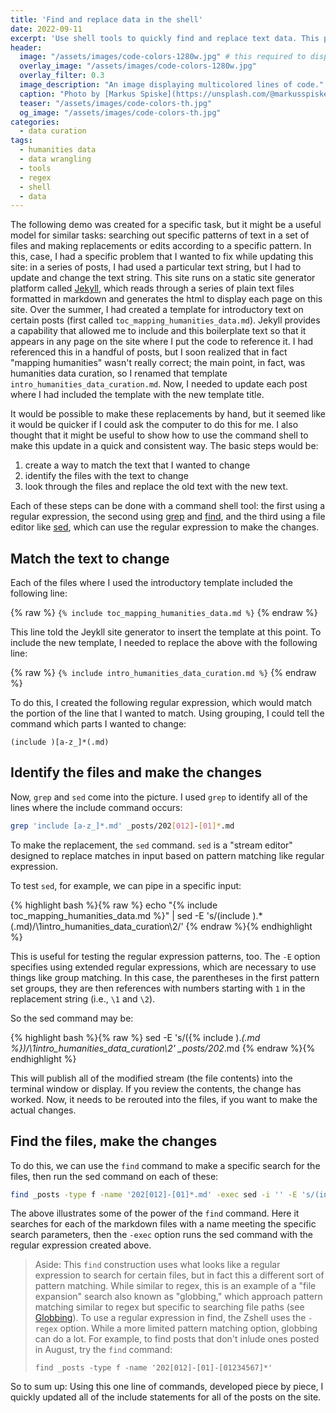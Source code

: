 ```yaml
---
title: 'Find and replace data in the shell'
date: 2022-09-11
excerpt: 'Use shell tools to quickly find and replace text data. This post demonstrates regular expressions with find, grep, and sed command line tools.'
header:
  image: "/assets/images/code-colors-1280w.jpg" # this required to display custom twitter card image for the post, but does it override the hero image (overlay_image)?
  overlay_image: "/assets/images/code-colors-1280w.jpg"
  overlay_filter: 0.3
  image_description: "An image displaying multicolored lines of code."
  caption: "Photo by [Markus Spiske](https://unsplash.com/@markusspiske) on [Unsplash](https://unsplash.com/s/photos/code)"
  teaser: "/assets/images/code-colors-th.jpg"
  og_image: "/assets/images/code-colors-th.jpg"
categories: 
  - data curation
tags:
  - humanities data
  - data wrangling
  - tools
  - regex
  - shell
  - data
---
```


The following demo was created for a specific task, but it might be a useful model for similar tasks: searching out specific patterns of text in a set of files and making replacements or edits according to a specific pattern. In this, case, I had a specific problem that I wanted to fix while updating this site: in a series of posts, I had used a particular text string, but I had to update and change the text string. This site runs on a static site generator platform called [Jekyll](http://jekyllrb.com), which reads through a series of plain text files formatted in markdown and generates the html to display each page on this site. Over the summer, I had created a template for introductory text on certain posts (first called `toc_mapping_humanities_data.md`). Jekyll provides a capability that allowed me to include and this boilerplate text so that it appears in any page on the site where I put the code to reference it. I had referenced this in a handful of posts, but I soon realized that in fact "mapping humanities" wasn't really correct; the main point, in fact, was humanities data curation, so I renamed that template `intro_humanities_data_curation.md`. Now, I needed to update each post where I had included the template with the new template title.

It would be possible to make these replacements by hand, but it seemed like it would be quicker if I could ask the computer to do this for me. I also thought that it might be useful to show how to use the command shell to make this update in a quick and consistent way. The basic steps would be:

1. create a way to match the text that I wanted to change
1. identify the files with the text to change
1. look through the files and replace the old text with the new text.

Each of these steps can be done with a command shell tool: the first using a regular expression, the second using [grep](https://www.gnu.org/software/grep/manual/grep.html) and [find](https://linux.die.net/man/1/find), and the third using a file editor like [sed](https://www.gnu.org/software/sed/manual/sed.html), which can use the regular expression to make the changes.

## Match the text to change

Each of the files where I used the introductory template included the following line:

{% raw %}
`{% include toc_mapping_humanities_data.md %}`
{% endraw %}

This line told the Jeykll site generator  to insert the template at this point. To include the new template, I needed to replace the above with the following line:

{% raw %}
`{% include intro_humanities_data_curation.md %}`
{% endraw %}

To do this, I created the following regular expression, which would match the portion of the line that I wanted to match. Using grouping, I could tell the command which parts I wanted to change:

```regex
(include )[a-z_]*(.md)
```

## Identify the files and make the changes

Now, `grep` and `sed` come into the picture. I used `grep` to identify all of the lines where the include command occurs:

```bash
grep 'include [a-z_]*.md' _posts/202[012]-[01]*.md
```

To make the replacement, the `sed` command. `sed` is a "stream editor" designed to replace matches in input based on pattern matching like regular expression.

To test `sed`, for example, we can pipe in a specific input:

{% highlight bash %}{% raw %}
echo "{% include toc_mapping_humanities_data.md %}" | sed -E 's/(include ).*(\.md)/\1intro_humanities_data_curation\2/'
{% endraw %}{% endhighlight %}

This is useful for testing the regular expression patterns, too. The `-E` option specifies using extended regular expressions, which are necessary to use things like group matching. In this case, the parentheses in the first pattern set groups, they are then references with numbers starting with `1` in the replacement string (i.e., `\1` and `\2`).

So the sed command may be:

{% highlight bash %}{% raw %}
sed -E 's/({% include ).*(.md %})/\1intro_humanities_data_curation\2' _posts/202*.md
{% endraw %}{% endhighlight %}

This will publish all of the modified stream (the file contents) into the terminal window or display. If you review the contents, the change has worked. Now, it needs to be rerouted into the files, if you want to make the actual changes.

## Find the files, make the changes

To do this, we can use the `find` command to make a specific search for the files, then run the sed command on each of these:

```bash
find _posts -type f -name '202[012]-[01]*.md' -exec sed -i '' -E 's/(include ).*(\.md)/\1intro_humanities_data_curation\2/' {} \;
```

The above illustrates some of the power of the `find` command. Here it searches for each of the markdown files with a name meeting the specific search parameters, then the `-exec` option runs the sed command with the regular expression created above.

> Aside: This `find` construction uses what looks like a regular expression to search for certain files, but in fact this a different sort of pattern matching. While similar to regex, this is an example of a "file expansion" search also known as "globbing," which approach pattern matching similar to regex but specific to searching file paths (see [Globbing](https://tldp.org/LDP/abs/html/globbingref.html)). To use a regular expression in find, the Zshell uses the `-regex` option. While a more limited pattern matching option, globbing can do a lot. For example, to find posts that don't inlude ones posted in August, try the `find` command:
> 
> ```
> find _posts -type f -name '202[012]-[01]-[01234567]*'
> ```

So to sum up: Using this one line of commands, developed piece by piece, I quickly updated all of the include statements for all of the posts on the site.